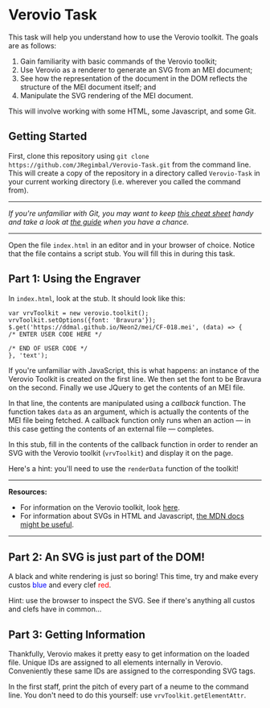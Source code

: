 # Verovio Task

This task will help you understand how to use the Verovio toolkit.
The goals are as follows:

1. Gain familiarity with basic commands of the Verovio toolkit;
2. Use Verovio as a renderer to generate an SVG from an MEI document;
3. See how the representation of the document in the DOM reflects the structure
of the MEI document itself; and
4. Manipulate the SVG rendering of the MEI document.

This will involve working with some HTML, some Javascript, and some Git.

## Getting Started

First, clone this repository using `git clone https://github.com/JRegimbal/Verovio-Task.git` from the command line.
This will create a copy of the repository in a directory called `Verovio-Task` in your current working directory (i.e. wherever you called the command from).

***
*If you're unfamiliar with Git, you may want to keep [this cheat sheet](https://github.github.com/training-kit/downloads/github-git-cheat-sheet.pdf) handy and take a look at [the guide](https://git-scm.com/book/en/v2/Getting-Started-About-Version-Control) when you have a chance.*
***

Open the file `index.html` in an editor and in your browser of choice.
Notice that the file contains a script stub. You will fill this in during this
task.

## Part 1: Using the Engraver

In `index.html`, look at the stub. It should look like this:
```
var vrvToolkit = new verovio.toolkit();
vrvToolkit.setOptions({font: 'Bravura'});
$.get('https://ddmal.github.io/Neon2/mei/CF-018.mei', (data) => {
/* ENTER USER CODE HERE */

/* END OF USER CODE */
}, 'text');
```
If you're unfamiliar with JavaScript, this is what happens: an instance of the
Verovio Toolkit is created on the first line. We then set the font to be Bravura
on the second.
Finally we use JQuery to get the contents of an MEI file.

In that line, the contents are manipulated using a *callback* function. The
function takes `data` as an argument, which is actually the contents of the
MEI file being fetched. A callback function only runs when an action &mdash; in
this case getting the contents of an external file &mdash; completes.

In this stub, fill in the contents of the callback function in order to render
an SVG with the Verovio toolkit (`vrvToolkit`) and display it on the page.

Here's a hint: you'll need to use the `renderData` function of the toolkit!

***
**Resources:**

* For information on the Verovio toolkit, look [here](https://www.verovio.org/javascript.xhtml).
* For information about SVGs in HTML and Javascript, [the MDN docs might be useful](https://developer.mozilla.org/en-US/docs/Web/SVG).
***

## Part 2: An SVG is just part of the DOM!

A black and white rendering is just so boring!
This time, try and make every custos <span style="color:blue">blue</span> and
every clef <span style="color:red">red</span>.

Hint: use the browser to inspect the SVG. See if there's anything all custos and
clefs have in common...

## Part 3: Getting Information

Thankfully, Verovio makes it pretty easy to get information on the loaded
file. Unique IDs are assigned to all elements internally in Verovio.
Conveniently these same IDs are assigned to the corresponding SVG tags.

In the first staff, print the pitch of every part of a neume to the command line.
You don't need to do this yourself: use `vrvToolkit.getElementAttr`.
